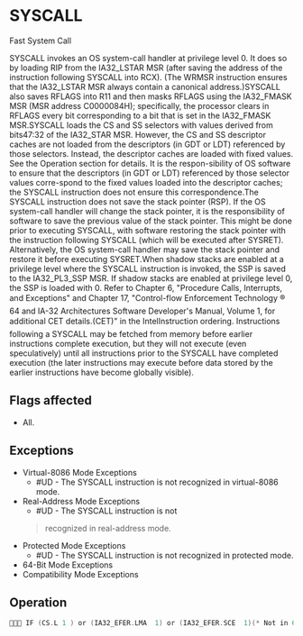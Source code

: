 # SYSCALL

Fast System Call

SYSCALL invokes an OS system-call handler at privilege level 0.
It does so by loading RIP from the IA32_LSTAR MSR (after saving the address of the instruction following SYSCALL into RCX).
(The WRMSR instruction ensures that the IA32_LSTAR MSR always contain a canonical address.)SYSCALL also saves RFLAGS into R11 and then masks RFLAGS using the IA32_FMASK MSR (MSR address C0000084H); specifically, the processor clears in RFLAGS every bit corresponding to a bit that is set in the IA32_FMASK MSR.SYSCALL loads the CS and SS selectors with values derived from bits47:32 of the IA32_STAR MSR.
However, the CS and SS descriptor caches are not loaded from the descriptors (in GDT or LDT) referenced by those selectors.
Instead, the descriptor caches are loaded with fixed values.
See the Operation section for details.
It is the respon-sibility of OS software to ensure that the descriptors (in GDT or LDT) referenced by those selector values corre-spond to the fixed values loaded into the descriptor caches; the SYSCALL instruction does not ensure this correspondence.The SYSCALL instruction does not save the stack pointer (RSP).
If the OS system-call handler will change the stack pointer, it is the responsibility of software to save the previous value of the stack pointer.
This might be done prior to executing SYSCALL, with software restoring the stack pointer with the instruction following SYSCALL (which will be executed after SYSRET).
Alternatively, the OS system-call handler may save the stack pointer and restore it before executing SYSRET.When shadow stacks are enabled at a privilege level where the SYSCALL instruction is invoked, the SSP is saved to the IA32_PL3_SSP MSR.
If shadow stacks are enabled at privilege level 0, the SSP is loaded with 0.
Refer to Chapter 6, "Procedure Calls, Interrupts, and Exceptions" and Chapter 17, "Control-flow Enforcement Technology ® 64 and IA-32 Architectures Software Developer's Manual, Volume 1, for additional CET details.(CET)" in the IntelInstruction ordering.
Instructions following a SYSCALL may be fetched from memory before earlier instructions complete execution, but they will not execute (even speculatively) until all instructions prior to the SYSCALL have completed execution (the later instructions may execute before data stored by the earlier instructions have become globally visible).

## Flags affected

- All.

## Exceptions

- Virtual-8086 Mode Exceptions
  - #UD - The SYSCALL instruction is not recognized in virtual-8086 mode.
- Real-Address Mode Exceptions
  - #UD - The SYSCALL instruction is not
  > recognized in real-address mode.
- Protected Mode Exceptions
  - #UD - The SYSCALL instruction is not recognized in protected mode.
- 64-Bit Mode Exceptions
- Compatibility Mode Exceptions

## Operation

```C
 IF (CS.L 1 ) or (IA32_EFER.LMA  1) or (IA32_EFER.SCE  1)(* Not in 64-Bit Mode or SYSCALL/SYSRET not enabled in IA32_EFER *)THEN #UD;FI;RCX := RIP;(* Will contain address of next instruction *)RIP := IA32_LSTAR;R11 := RFLAGS;RFLAGS := RFLAGS AND NOT(IA32_FMASK);CS.Selector := IA32_STAR[47:32] AND FFFCH(* Operating system provides CS; RPL forced to 0 *)(* Set rest of CS to a fixed value *)CS.Base := 0;(* Flat segment *)CS.S := 1;CS.DPL := 0;CS.P := 1;CS.L := 1;(* Entry is to 64-bit mode *)CS.D := 0;(* Required if CS.L = 1 *)CS.G := 1;(* 4-KByte granularity *)IF ShadowStackEnabled(CPL)THEN (* adjust so bits 63:N get the value of bit N-1, where N is the CPU's maximum linear-address width *)IA32_PL3_SSP := LA_adjust(SSP);(* With shadow stacks enabled the system call is supported from Ring 3 to Ring 0 *)(* OS supporting Ring 0 to Ring 0 system calls or Ring 1/2 to ring 0 system call *)(* Must preserve the contents of IA32_PL3_SSP to avoid losing ring 3 state *)FI;CPL := 0;IF ShadowStackEnabled(CPL)SSP := 0;FI;IF EndbranchEnabled(CPL)IA32_S_CET.TRACKER = WAIT_FOR_ENDBRANCHIA32_S_CET.SUPPRESS = 0FI;SS.Selector := IA32_STAR[47:32] + 8;(* SS just above CS *)(* Set rest of SS to a fixed value *)SS.Base := 0;(* Flat segment *)SS.Limit := FFFFFH;(* With 4-KByte granularity, implies a 4-GByte limit *)SS.Type := 3;(* Read/write data, accessed *)SS.S := 1;SS.DPL := 0;SS.P := 1;SS.B := 1;(* 32-bit stack segment *)SS.G := 1;(* 4-KByte granularity *)
```
